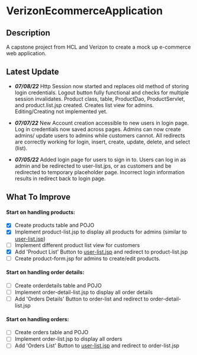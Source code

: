 # VerizonEcommerceApplication

## Description

A capstone project from HCL and Verizon to create a mock up e-commerce web application. 

## Latest Update

- ***07/08/22*** Http Session now started and replaces old method of storing login credentials. Logout button fully functional and checks for multiple session invalidates. Product class, table, ProductDao, ProductServlet, and product.list.jsp created. Creates list view for admins. Editing/Creating not implemented yet.

- ***07/07/22*** New Account creation accessible to new users in login page. Log in credentials now saved across pages. Admins can now create admins/ update users to admins while customers cannot. All redirects are correctly working for login, insert, create, update, delete, and select (list).
- ***07/05/22*** Added login page for users to sign in to. Users can log in as admin and be redirected to user-list.jps, or as customers and be redirected to temporary placeholder page. Incorrect login information results in redirect back to login page.

## What To Improve

#### Start on handling products:
- [x] Create products table and POJO
- [x] Implement product-list.jsp to display all products for admins (similar to [user-list.jsp](/WebContent/user-list.jsp))
- [ ] Implement different product list view for customers
- [x] Add 'Product List' Button to [user-list.jsp](/WebContent/user-list.jsp) and redirect to product-list.jsp
- [ ] Create product-form.jsp for admins to create/edit products. 

#### Start on handling order details:

- [ ] Create orderdetails table and POJO
- [ ] Implement order-detail-list.jsp to display all order details
- [ ] Add 'Orders Details' Button to order-list and redirect to order-detail-list.jsp

#### Start on handling orders:

- [ ] Create orders table and POJO
- [ ] Implement order-list.jsp to display all orders
- [ ] Add 'Orders List' Button to [user-list.jsp](/WebContent/user-list.jsp) and redirect to order-list.jsp
